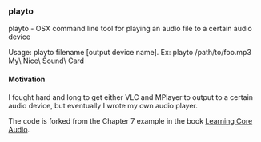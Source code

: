 ### playto

playto - OSX command line tool for playing an audio file to a certain audio device

Usage: playto filename [output device name].
Ex: playto /path/to/foo.mp3 My\ Nice\ Sound\ Card

#### Motivation

I fought hard and long to get either VLC and MPlayer to output to a certain audio device, but eventually I wrote my own audio player.

The code is forked from the Chapter 7 example in the book <a href='http://www.amazon.com/Learning-Core-Audio-Hands-On-Programming/dp/0321636848'>Learning Core Audio</a>.

